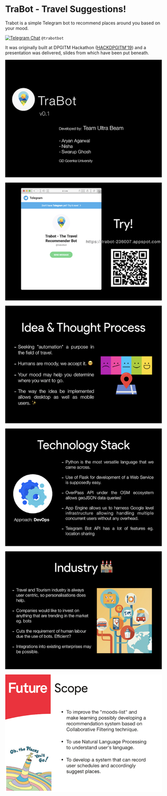 # TraBot - Travel Suggestions! 

Trabot is a simple Telegram bot to recommend places around you based on your mood. 

[![Telegram Chat](https://patrolavia.github.io/telegram-badge/chat.svg)](https://t.me/trabotbot)  `@trabotbot`

It was originally built at DPGITM Hackathon ([HACKDPGITM'19](https://hackdpg.hackerearth.com)) and a presentation was delivered, slides from which have been put beneath.

![Slide 1](././slides/slides.001.png)

![Slide 2](././slides/slides.002.png)

![Slide 3](././slides/slides.003.png)

![Slide 4](././slides/slides.004.png)

![Slide 5](././slides/slides.005.png)

![Slide 6](././slides/slides.006.png)
